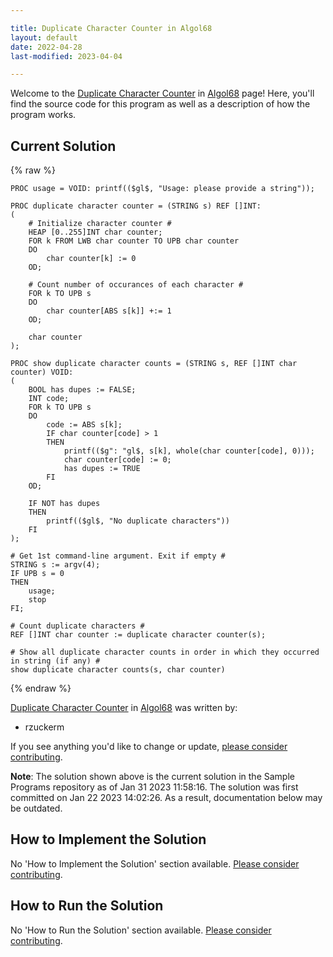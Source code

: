 ```yaml
---

title: Duplicate Character Counter in Algol68
layout: default
date: 2022-04-28
last-modified: 2023-04-04

---
```


Welcome to the [Duplicate Character Counter](https://sampleprograms.io/projects/duplicate-character-counter) in [Algol68](https://sampleprograms.io/languages/algol68) page! Here, you'll find the source code for this program as well as a description of how the program works.

## Current Solution

{% raw %}

```algol68
PROC usage = VOID: printf(($gl$, "Usage: please provide a string"));

PROC duplicate character counter = (STRING s) REF []INT:
(
    # Initialize character counter #
    HEAP [0..255]INT char counter;
    FOR k FROM LWB char counter TO UPB char counter
    DO
        char counter[k] := 0
    OD;

    # Count number of occurances of each character #
    FOR k TO UPB s
    DO
        char counter[ABS s[k]] +:= 1
    OD;

    char counter
);

PROC show duplicate character counts = (STRING s, REF []INT char counter) VOID:
(
    BOOL has dupes := FALSE;
    INT code;
    FOR k TO UPB s
    DO
        code := ABS s[k];
        IF char counter[code] > 1
        THEN
            printf(($g": "gl$, s[k], whole(char counter[code], 0)));
            char counter[code] := 0;
            has dupes := TRUE
        FI
    OD;

    IF NOT has dupes
    THEN
        printf(($gl$, "No duplicate characters"))
    FI
);

# Get 1st command-line argument. Exit if empty #
STRING s := argv(4);
IF UPB s = 0
THEN
    usage;
    stop
FI;

# Count duplicate characters #
REF []INT char counter := duplicate character counter(s);

# Show all duplicate character counts in order in which they occurred in string (if any) #
show duplicate character counts(s, char counter)
```

{% endraw %}

[Duplicate Character Counter](https://sampleprograms.io/projects/duplicate-character-counter) in [Algol68](https://sampleprograms.io/languages/algol68) was written by:

- rzuckerm

If you see anything you'd like to change or update, [please consider contributing](https://github.com/TheRenegadeCoder/sample-programs).

**Note**: The solution shown above is the current solution in the Sample Programs repository as of Jan 31 2023 11:58:16. The solution was first committed on Jan 22 2023 14:02:26. As a result, documentation below may be outdated.

## How to Implement the Solution

No 'How to Implement the Solution' section available. [Please consider contributing](https://github.com/TheRenegadeCoder/sample-programs-website).

## How to Run the Solution

No 'How to Run the Solution' section available. [Please consider contributing](https://github.com/TheRenegadeCoder/sample-programs-website).